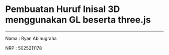 # Pembuatan Huruf Inisal 3D menggunakan GL beserta three.js
---
Nama  : Ryan Abinugraha

NRP   : 5025211178
